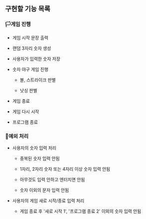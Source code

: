 ## 구현할 기능 목록

### 🏳️게임 진행

- 게임 시작 문장 출력

- 랜덤 3자리 숫자 생성

- 사용자가 입력한 숫자 저장

- 숫자 야구 게임 진행

  - 볼, 스트라이크 판별

  - 낫싱 판별

- 게임 종료

- 게임 다시 시작

- 프로그램 종료

### 🚨예외 처리

- 사용자의 숫자 입력 처리

  - 중복된 숫자 입력 안됨

  - 1자리, 2자리 숫자 또는 4자리 이상 숫자 입력 안됨

  - 아무것도 입력 안하고 엔터치면 안됨

  - 숫자 이외의 문자 입력 안됨

- 사용자의 게임 새로 시작/종료 입력 처리

  - 게임 종료 후 '새로 시작 1', '프로그램 종료 2' 이외의 숫자 입력 안됨
